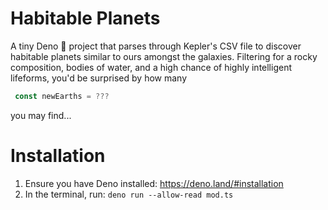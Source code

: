 # Habitable Planets

A tiny Deno 🦕 project that parses through Kepler's CSV file to discover habitable planets similar to ours amongst the galaxies. Filtering for a rocky composition, bodies of water, and a high chance of highly intelligent lifeforms, you'd be surprised by how many

```javascript
 const newEarths = ???
```

you may find...

# Installation

1. Ensure you have Deno installed: https://deno.land/#installation
2. In the terminal, run: `deno run --allow-read mod.ts`
